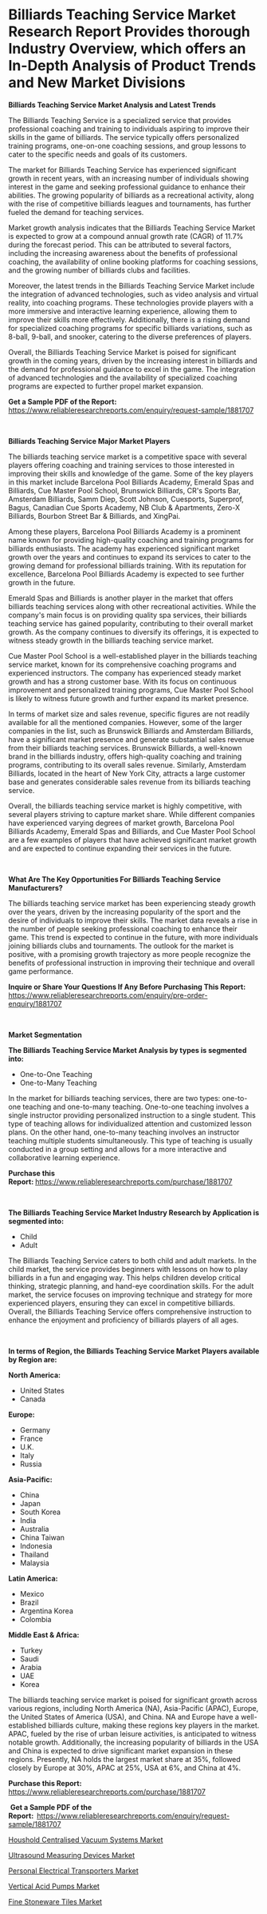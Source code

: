<p><h1>Billiards Teaching Service Market Research Report Provides thorough Industry Overview, which offers an In-Depth Analysis of Product Trends and New Market Divisions</h1></p><p><strong>Billiards Teaching Service Market Analysis and Latest Trends</strong></p>
<p><p>The Billiards Teaching Service is a specialized service that provides professional coaching and training to individuals aspiring to improve their skills in the game of billiards. The service typically offers personalized training programs, one-on-one coaching sessions, and group lessons to cater to the specific needs and goals of its customers.</p><p>The market for Billiards Teaching Service has experienced significant growth in recent years, with an increasing number of individuals showing interest in the game and seeking professional guidance to enhance their abilities. The growing popularity of billiards as a recreational activity, along with the rise of competitive billiards leagues and tournaments, has further fueled the demand for teaching services.</p><p>Market growth analysis indicates that the Billiards Teaching Service Market is expected to grow at a compound annual growth rate (CAGR) of 11.7% during the forecast period. This can be attributed to several factors, including the increasing awareness about the benefits of professional coaching, the availability of online booking platforms for coaching sessions, and the growing number of billiards clubs and facilities.</p><p>Moreover, the latest trends in the Billiards Teaching Service Market include the integration of advanced technologies, such as video analysis and virtual reality, into coaching programs. These technologies provide players with a more immersive and interactive learning experience, allowing them to improve their skills more effectively. Additionally, there is a rising demand for specialized coaching programs for specific billiards variations, such as 8-ball, 9-ball, and snooker, catering to the diverse preferences of players.</p><p>Overall, the Billiards Teaching Service Market is poised for significant growth in the coming years, driven by the increasing interest in billiards and the demand for professional guidance to excel in the game. The integration of advanced technologies and the availability of specialized coaching programs are expected to further propel market expansion.</p></p>
<p><strong>Get a Sample PDF of the Report:&nbsp;</strong> <a href="https://www.reliableresearchreports.com/enquiry/request-sample/1881707">https://www.reliableresearchreports.com/enquiry/request-sample/1881707</a></p>
<p>&nbsp;</p>
<p><strong>Billiards Teaching Service Major Market Players</strong></p>
<p><p>The billiards teaching service market is a competitive space with several players offering coaching and training services to those interested in improving their skills and knowledge of the game. Some of the key players in this market include Barcelona Pool Billiards Academy, Emerald Spas and Billiards, Cue Master Pool School, Brunswick Billiards, CR's Sports Bar, Amsterdam Billiards, Samm Diep, Scott Johnson, Cuesports, Superprof, Bagus, Canadian Cue Sports Academy, NB Club & Apartments, Zero-X Billiards, Bourbon Street Bar & Billiards, and XingPai.</p><p>Among these players, Barcelona Pool Billiards Academy is a prominent name known for providing high-quality coaching and training programs for billiards enthusiasts. The academy has experienced significant market growth over the years and continues to expand its services to cater to the growing demand for professional billiards training. With its reputation for excellence, Barcelona Pool Billiards Academy is expected to see further growth in the future.</p><p>Emerald Spas and Billiards is another player in the market that offers billiards teaching services along with other recreational activities. While the company's main focus is on providing quality spa services, their billiards teaching service has gained popularity, contributing to their overall market growth. As the company continues to diversify its offerings, it is expected to witness steady growth in the billiards teaching service market.</p><p>Cue Master Pool School is a well-established player in the billiards teaching service market, known for its comprehensive coaching programs and experienced instructors. The company has experienced steady market growth and has a strong customer base. With its focus on continuous improvement and personalized training programs, Cue Master Pool School is likely to witness future growth and further expand its market presence.</p><p>In terms of market size and sales revenue, specific figures are not readily available for all the mentioned companies. However, some of the larger companies in the list, such as Brunswick Billiards and Amsterdam Billiards, have a significant market presence and generate substantial sales revenue from their billiards teaching services. Brunswick Billiards, a well-known brand in the billiards industry, offers high-quality coaching and training programs, contributing to its overall sales revenue. Similarly, Amsterdam Billiards, located in the heart of New York City, attracts a large customer base and generates considerable sales revenue from its billiards teaching service.</p><p>Overall, the billiards teaching service market is highly competitive, with several players striving to capture market share. While different companies have experienced varying degrees of market growth, Barcelona Pool Billiards Academy, Emerald Spas and Billiards, and Cue Master Pool School are a few examples of players that have achieved significant market growth and are expected to continue expanding their services in the future.</p></p>
<p>&nbsp;</p>
<p><strong>What Are The Key Opportunities For Billiards Teaching Service Manufacturers?</strong></p>
<p><p>The billiards teaching service market has been experiencing steady growth over the years, driven by the increasing popularity of the sport and the desire of individuals to improve their skills. The market data reveals a rise in the number of people seeking professional coaching to enhance their game. This trend is expected to continue in the future, with more individuals joining billiards clubs and tournaments. The outlook for the market is positive, with a promising growth trajectory as more people recognize the benefits of professional instruction in improving their technique and overall game performance.</p></p>
<p><strong>Inquire or Share Your Questions If Any Before Purchasing This Report:</strong> <a href="https://www.reliableresearchreports.com/enquiry/pre-order-enquiry/1881707">https://www.reliableresearchreports.com/enquiry/pre-order-enquiry/1881707</a></p>
<p>&nbsp;</p>
<p><strong>Market Segmentation</strong></p>
<p><strong>The Billiards Teaching Service Market Analysis by types is segmented into:</strong></p>
<p><ul><li>One-to-One Teaching</li><li>One-to-Many Teaching</li></ul></p>
<p><p>In the market for billiards teaching services, there are two types: one-to-one teaching and one-to-many teaching. One-to-one teaching involves a single instructor providing personalized instruction to a single student. This type of teaching allows for individualized attention and customized lesson plans. On the other hand, one-to-many teaching involves an instructor teaching multiple students simultaneously. This type of teaching is usually conducted in a group setting and allows for a more interactive and collaborative learning experience.</p></p>
<p><strong>Purchase this Report:&nbsp;</strong><a href="https://www.reliableresearchreports.com/purchase/1881707">https://www.reliableresearchreports.com/purchase/1881707</a></p>
<p>&nbsp;</p>
<p><strong>The Billiards Teaching Service Market Industry Research by Application is segmented into:</strong></p>
<p><ul><li>Child</li><li>Adult</li></ul></p>
<p><p>The Billiards Teaching Service caters to both child and adult markets. In the child market, the service provides beginners with lessons on how to play billiards in a fun and engaging way. This helps children develop critical thinking, strategic planning, and hand-eye coordination skills. For the adult market, the service focuses on improving technique and strategy for more experienced players, ensuring they can excel in competitive billiards. Overall, the Billiards Teaching Service offers comprehensive instruction to enhance the enjoyment and proficiency of billiards players of all ages.</p></p>
<p>&nbsp;</p>
<p><strong>In terms of Region, the Billiards Teaching Service Market Players available by Region are:</strong></p>
<p>
    <p> <strong> North America: </strong>
        <ul>
            <li>United States</li>
            <li>Canada</li>
        </ul>
        </p> 
    <p> <strong> Europe: </strong>
        <ul>
            <li>Germany</li>
            <li>France</li>
            <li>U.K.</li>
            <li>Italy</li>
            <li>Russia</li>
        </ul>
        </p> 
    <p> <strong> Asia-Pacific: </strong>
        <ul>
            <li>China</li>
            <li>Japan</li>
            <li>South Korea</li>
            <li>India</li>
            <li>Australia</li>
            <li>China Taiwan</li>
            <li>Indonesia</li>
            <li>Thailand</li>
            <li>Malaysia</li>
        </ul>
        </p> 
    <p> <strong> Latin America: </strong>
        <ul>
            <li>Mexico</li>
            <li>Brazil</li>
            <li>Argentina Korea</li>
            <li>Colombia</li>
        </ul>
        </p> 
    <p> <strong> Middle East & Africa: </strong>
        <ul>
            <li>Turkey</li>
            <li>Saudi</li>
            <li>Arabia</li>
            <li>UAE</li>
            <li>Korea</li>
        </ul>
    </p>
    </p>
<p><p>The billiards teaching service market is poised for significant growth across various regions, including North America (NA), Asia-Pacific (APAC), Europe, the United States of America (USA), and China. NA and Europe have a well-established billiards culture, making these regions key players in the market. APAC, fueled by the rise of urban leisure activities, is anticipated to witness notable growth. Additionally, the increasing popularity of billiards in the USA and China is expected to drive significant market expansion in these regions. Presently, NA holds the largest market share at 35%, followed closely by Europe at 30%, APAC at 25%, USA at 6%, and China at 4%.</p></p>
<p><strong>Purchase this Report: </strong><a href="https://www.reliableresearchreports.com/purchase/1881707">https://www.reliableresearchreports.com/purchase/1881707</a></p>
<p>&nbsp;<strong>Get a Sample PDF of the Report:&nbsp;&nbsp;</strong><a href="https://www.reliableresearchreports.com/enquiry/request-sample/1881707">https://www.reliableresearchreports.com/enquiry/request-sample/1881707</a></p>
<p><strong></strong></p>
<p><p><a href="https://medium.com/p/13d6be56d43e/edit">Houshold Centralised Vacuum Systems Market</a></p><p><a href="https://medium.com/p/9c154ce86cc1/edit">Ultrasound Measuring Devices Market</a></p><p><a href="https://medium.com/p/c4edef2895db/edit">Personal Electrical Transporters Market</a></p><p><a href="https://medium.com/p/31f43e0d5412/edit">Vertical Acid Pumps Market</a></p><p><a href="https://medium.com/p/c71d40252a54/edit">Fine Stoneware Tiles Market</a></p></p>